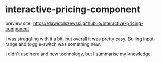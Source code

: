 # interactive-pricing-component

preview site: https://dawidolszewski.github.io/Interactive-pricing-component

I was struggling with it a bit, but overall it was pretty easy.
Builing input-range and toggle-switch was something new.

I didn't use here and new technology, but I summarise my knowledge.
